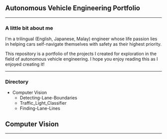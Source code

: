 ## Autonomous Vehicle Engineering Portfolio 
-------------------------------------------------------------------------------------------------------------------------------------------------------------
### A little bit about me
I'm a trilingual (English, Japanese, Malay) engineer whose life passion lies in helping cars self-navigate themselves with safety as their highest priority.

This repository is a portfolio of the projects I created for exploration in the field of autonomous vehicle engineering. 
I hope you enjoy reading this as I enjoyed creating it! 

-------------------------------------------------------------------------------------------------------------------------------------------------------------

### Directory

* Computer Vision 
  * Detecting-Lane-Boundaries
  * Traffic_Light_Classifier
  * Finding-Lane-Lines

## Computer Vision 
---
